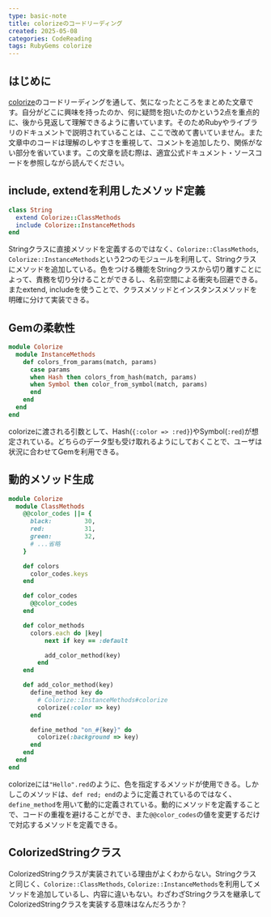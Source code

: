 ```yaml
---
type: basic-note
title: colorizeのコードリーディング
created: 2025-05-08
categories: CodeReading
tags: RubyGems colorize 
---
```

## はじめに
[colorize](https://github.com/fazibear/colorize)のコードリーディングを通して、気になったところをまとめた文章です。自分がどこに興味を持ったのか、何に疑問を抱いたのかという2点を重点的に、後から見返して理解できるように書いています。そのためRubyやライブラリのドキュメントで説明されていることは、ここで改めて書いていません。また文章中のコードは理解のしやすさを重視して、コメントを追加したり、関係がない部分を省いています。この文章を読む際は、適宜公式ドキュメント・ソースコードを参照しながら読んでください。

## include, extendを利用したメソッド定義
```ruby
class String
  extend Colorize::ClassMethods
  include Colorize::InstanceMethods
end
```
Stringクラスに直接メソッドを定義するのではなく、`Colorize::ClassMethods`, `Colorize::InstanceMethods`という2つのモジュールを利用して、Stringクラスにメソッドを追加している。色をつける機能をStringクラスから切り離すことによって、責務を切り分けることができるし、名前空間による衝突も回避できる。またextend, includeを使うことで、クラスメソッドとインスタンスメソッドを明確に分けて実装できる。

## Gemの柔軟性
```ruby
module Colorize
  module InstanceMethods
    def colors_from_params(match, params)
      case params
      when Hash then colors_from_hash(match, params)
      when Symbol then color_from_symbol(match, params)
      end
    end
  end
end
```
colorizeに渡される引数として、Hash(`{:color => :red}`)やSymbol(`:red`)が想定されている。どちらのデータ型も受け取れるようにしておくことで、ユーザは状況に合わせてGemを利用できる。

## 動的メソッド生成
```ruby
module Colorize
  module ClassMethods
    @@color_codes ||= {
      black:         30,
      red:           31,
      green:         32,
      # ...省略
    }

    def colors
      color_codes.keys
    end

    def color_codes
      @@color_codes
    end

    def color_methods
      colors.each do |key|
	      next if key == :default

	      add_color_method(key)
	    end
    end

    def add_color_method(key)
      define_method key do
        # Colorize::InstanceMethods#colorize
        colorize(:color => key)
      end

      define_method "on_#{key}" do
        colorize(:background => key)
      end
    end
  end
end
```
colorizeには`"Hello".red`のように、色を指定するメソッドが使用できる。しかしこのメソッドは、`def red; end`のように定義されているのではなく、`define_method`を用いて動的に定義されている。動的にメソッドを定義することで、コードの重複を避けることができ、また`@@color_codes`の値を変更するだけで対応するメソッドを定義できる。

## ColorizedStringクラス
ColorizedStringクラスが実装されている理由がよくわからない。Stringクラスと同じく、`Colorize::ClassMethods`, `Colorize::InstanceMethods`を利用してメソッドを追加しているし、内容に違いもない。わざわざStringクラスを継承してColorizedStringクラスを実装する意味はなんだろうか？

